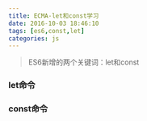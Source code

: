 ```yaml
---
title: ECMA-let和const学习
date: 2016-10-03 18:46:10
tags: [es6,const,let]
categories: js
---
```

> ES6新增的两个关键词：let和const

<!-- more -->
### let命令
### const命令